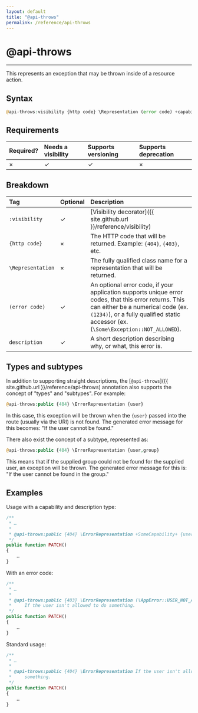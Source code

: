 ```yaml
---
layout: default
title: "@api-throws"
permalink: /reference/api-throws
---
```


# @api-throws
---

This represents an exception that may be thrown inside of a resource action.

## Syntax
```php
@api-throws:visibility {http code} \Representation (error code) +capability+ description
```

## Requirements

| Required? | Needs a visibility | Supports versioning | Supports deprecation |
| :--- | :--- | :--- | :--- |
| × | ✓ | ✓ | × |

## Breakdown

| Tag | Optional | Description |
| :--- | :--- | :--- |
| `:visibility` | ✓ | [Visibility decorator]({{ site.github.url }}/reference/visibility) |
| `{http code}` | × | The HTTP code that will be returned. Example: `{404}`, `{403}`, etc. |
| `\Representation` | × | The fully qualified class name for a representation that will be returned. |
| `(error code)` | ✓ | An optional error code, if your application supports unique error codes, that this error returns. This can either be a numerical code (ex. `(1234)`), or a fully qualified static accessor (ex. (`\Some\Exception::NOT_ALLOWED`). |
| `description` | ✓ | A short description describing why, or what, this error is. |

## Types and subtypes
In addition to supporting straight descriptions, the [`@api-throws`]({{ site.github.url }}/reference/api-throws) annotation also supports
the concept of "types" and "subtypes". For example:

```php
@api-throws:public {404} \ErrorRepresentation {user}
```

In this case, this exception will be thrown when the `{user}` passed into the route (usually via the URI) is not found.
The generated error message for this becomes: "If the user cannot be found."

There also exist the concept of a subtype, represented as:

```php
@api-throws:public {404} \ErrorRepresentation {user,group}
```

This means that if the supplied group could not be found for the supplied user, an exception will be thrown. The
generated error message for this is: "If the user cannot be found in the group."

## Examples
Usage with a capability and description type:

```php
/**
 * …
 *
 * @api-throws:public {404} \ErrorRepresentation +SomeCapability+ {user}
 */
public function PATCH()
{
    …
}
```

With an error code:

```php
/**
 * …
 *
 * @api-throws:public {403} \ErrorRepresentation (\AppError::USER_NOT_ALLOWED)
 *     If the user isn't allowed to do something.
 */
public function PATCH()
{
    …
}
```

Standard usage:

```php
/**
 * …
 *
 * @api-throws:public {404} \ErrorRepresentation If the user isn't allowed to do
 *     something.
 */
public function PATCH()
{
    …
}
```
